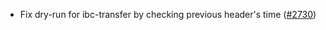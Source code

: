 - Fix dry-run for ibc-transfer by checking previous header's time
  ([\#2730](https://github.com/anoma/namada/issues/2730))